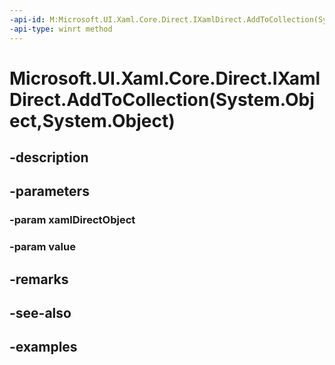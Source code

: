 ```yaml
---
-api-id: M:Microsoft.UI.Xaml.Core.Direct.IXamlDirect.AddToCollection(System.Object,System.Object)
-api-type: winrt method
---
```


# Microsoft.UI.Xaml.Core.Direct.IXamlDirect.AddToCollection(System.Object,System.Object)

<!--
public void AddToCollection (object xamlDirectObject, object value);
-->

## -description

## -parameters

### -param xamlDirectObject

### -param value

## -remarks

## -see-also

## -examples

